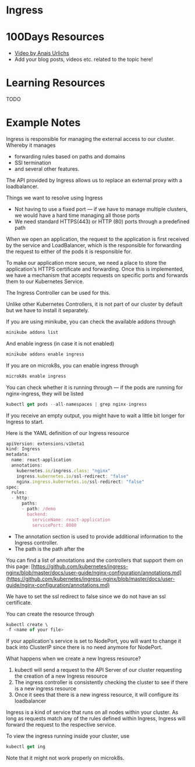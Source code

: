 # Ingress

# 100Days Resources
* [Video by Anais Urlichs](https://youtu.be/rNvFvGVzT5o)
* Add your blog posts, videos etc. related to the topic here!

# Learning Resources
 
TODO

# Example Notes

Ingress is responsible for managing the external access to our cluster. Whereby it manages

- forwarding rules based on paths and domains
- SSl termination
- and several other features.

The API provided by Ingress allows us to replace an external proxy with a loadbalancer.

Things we want to resolve using Ingress

- Not having to use a fixed port — if we have to manage multiple clusters, we would have a hard time managing all those ports
- We need standard HTTPS(443) or HTTP (80) ports through a predefined path

When we open an application, the request to the application is first received by the service and LoadBalancer, which is the responsible for forwarding the request to either of the pods it is responsible for.

To make our application more secure, we need a place to store the application's HTTPS certificate and forwarding. Once this is implemented, we have a mechanism that accepts requests on specific ports and forwards them to our Kubernetes Service.

The Ingress Controller can be used for this. 

Unlike other Kubernetes Controllers, it is not part of our cluster by default but we have to install it separately.

If you are using minikube, you can check the available addons through 

```jsx
minikube addons list
```

And enable ingress (in case it is not enabled) 

```jsx
minikube addons enable ingress
```

If you are on microk8s, you can enable ingress through

```jsx
microk8s enable ingress
```

You can check whether it is running through — if the pods are running for nginx-ingress, they will be listed

```jsx
kubectl get pods --all-namespaces | grep nginx-ingress
```

If you receive an empty output, you might have to wait a little bit longer for Ingress to start.

Here is the YAML definition of our Ingress resource

```jsx
apiVersion: extensions/v1beta1
kind: Ingress
metadata:
  name: react-application
  annotations:
    kubernetes.io/ingress.class: "nginx"
    ingress.kubernetes.io/ssl-redirect: "false"
    nginx.ingress.kubernetes.io/ssl-redirect: "false"
spec:
  rules:
  - http:
      paths:
      - path: /demo
        backend:
          serviceName: react-application
          servicePort: 8080
```

- The annotation section is used to provide additional information to the Ingress controller.
- The path is the path after the

You can find a list of annotations and the controllers that support them on this page: [https://github.com/kubernetes/ingress-nginx/blob/master/docs/user-guide/nginx-configuration/annotations.md](https://github.com/kubernetes/ingress-nginx/blob/master/docs/user-guide/nginx-configuration/annotations.md)

We have to set the ssl redirect to false since we do not have an ssl certificate.

You can create the resource through

```jsx
kubectl create \
-f <name of your file>
```

If your application's service is set to NodePort, you will want to change it back into ClusterIP since there is no need anymore for NodePort.

What happens when we create a new Ingress resource?

1. kubectl will send a request to the API Server of our cluster requesting the creation of a new Ingress resource
2. The ingress controller is consistently checking the cluster to see if there is a new ingress resource
3. Once it sees that there is a new ingress resource, it will configure its loadbalancer 

Ingress is a kind of service that runs on all nodes within your cluster. As long as requests match any of the rules defined within Ingress, Ingress will forward the request to the respective service.

To view the ingress running inside your cluster, use

```jsx
kubectl get ing
```

Note that it might not work properly on microk8s.